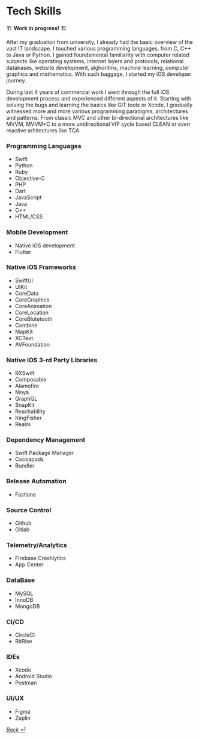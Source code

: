 # Tech Skills

🏗️ **Work in progress!** 🏗️

After my graduation from university, I already had the basic overview of the vast IT landscape. I touched various programming languages, from C, C++ to Java or Python. I gained foundamental familiarity with computer related subjects like operating systems, internet layers and protocols, relational databases, website development, alghoritms, machine learning, computer graphics and mathematics. With such baggage, I started my iOS developer journey.

During last 4 years of commercial work I went through the full iOS development process and experienced different aspects of it. Starting with solving the bugs and learning the basics like GIT tools or Xcode, I gradually witnessed more and more various programming paradigms, architectures and patterns. From classic MVC and other bi-directional architectures like MVVM, MVVM+C to a more unidirectional VIP cycle based CLEAN or even reactive arhitectures like TCA.



### Programming Languages
- Swift
- Python
- Ruby
- Objective-C
- PHP
- Dart
- JavaScript
- Java
- C++
- HTML/CSS

### Mobile Development
- Native iOS development
- Flutter

### Native iOS Frameworks
- SwiftUI
- UIKit
- CoreData
- CoreGraphics
- CoreAnimation
- CoreLocation
- CoreBlutetooth
- Combine
- MapKit
- XCText
- AVFoundation

### Native iOS 3-rd Party Libraries
- RXSwift
- Composable
- Alamofire
- Moya
- GraphQL
- SnapKit
- Reachability
- KingFisher
- Realm

### Dependency Management
- Swift Package Manager
- Cocoapods
- Bundler


### Release Automation
- Fastlane

### Source Control
- Github
- Gitlab

### Telemetry/Analytics
- Firebase Crashlytics
- App Center
  

### DataBase
- MySQL
- InnoDB
- MongoDB

### CI/CD
- CircleCI
- BitRise

### IDEs
- Xcode
- Android Studio
- Postman
  

### UI/UX
- Figma
- Zeplin


[_Back ⏎_ ](../README.md)
